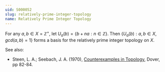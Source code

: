 ```yaml
---
uid: S000052
slug: relatively-prime-integer-topology
name: Relatively Prime Integer Topology
---
```

For any $a,b \in X = \mathbb{Z}^+$, let $U_a(b) = \{b+na : n \in \mathbb{Z}\}$. Then $\{U_a(b) : a,b \in X, gcd(a,b)=1\}$ forms a basis for the relatively prime integer topology on $X$.

See also:

* Steen, L. A.; Seebach, J. A. (1970), [Counterexamples in Topology](http://books.google.com/books/about/Counterexamples_in_Topology.html?id=DkEuGkOtSrUC), Dover, pp 82-84.

